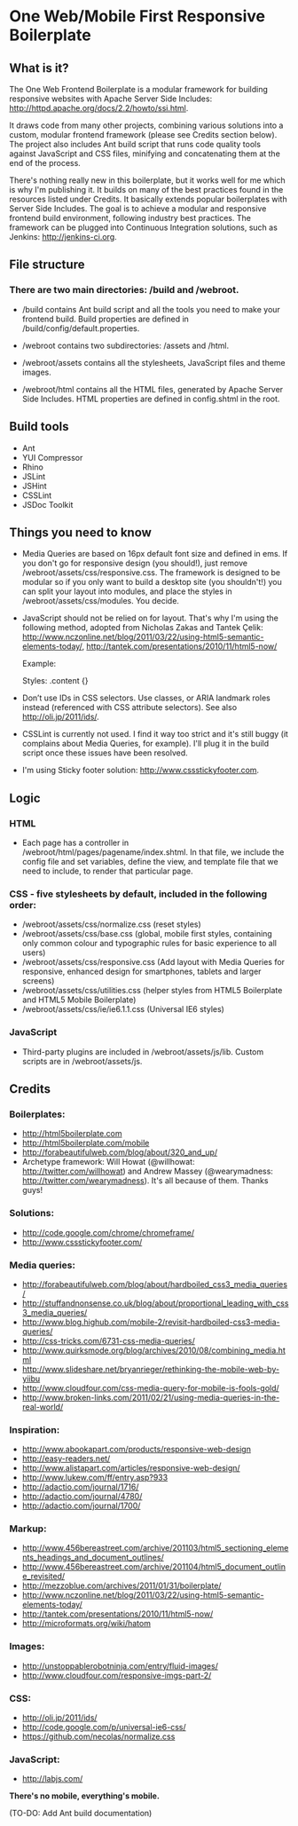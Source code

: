 # One Web/Mobile First Responsive Boilerplate


## What is it? 

The One Web Frontend Boilerplate is a modular framework for building responsive 
websites with Apache Server Side Includes: http://httpd.apache.org/docs/2.2/howto/ssi.html.

It draws code from many other projects, combining various solutions into a custom, 
modular frontend framework (please see Credits section below). The project also 
includes Ant build script that runs code quality tools against JavaScript and 
CSS files, minifying and concatenating them at the end of the process. 

There's nothing really new in this boilerplate, but it works well for me which is 
why I'm publishing it. It builds on many of the best practices found in the resources 
listed under Credits. It basically extends popular boilerplates with Server Side 
Includes. The goal is to achieve a modular and responsive frontend build 
environment, following industry best practices. The framework can be plugged 
into Continuous Integration solutions, such as Jenkins: http://jenkins-ci.org. 


## File structure

### There are two main directories: /build and /webroot.

* /build contains Ant build script and all the tools you need to make your frontend build. Build properties are defined in /build/config/default.properties.

* /webroot contains two subdirectories: /assets and /html. 

* /webroot/assets contains all the stylesheets, JavaScript files and theme images. 

* /webroot/html contains all the HTML files, generated by Apache Server Side Includes. HTML properties are defined in config.shtml in the root.


## Build tools

* Ant 
* YUI Compressor
* Rhino
* JSLint
* JSHint
* CSSLint
* JSDoc Toolkit


## Things you need to know

* Media Queries are based on 16px default font size and defined in ems.
  If you don't go for responsive design (you should!), just remove 
  /webroot/assets/css/responsive.css. The framework is designed to be modular so 
  if you only want to build a desktop site (you shouldn't!) you can split your 
  layout into modules, and place the styles in /webroot/assets/css/modules. 
  You decide.

* JavaScript should not be relied on for layout. That's why I'm using the following 
  method, adopted from Nicholas Zakas and Tantek Çelik: 
  http://www.nczonline.net/blog/2011/03/22/using-html5-semantic-elements-today/, http://tantek.com/presentations/2010/11/html5-now/

  Example:
  <section><div class="section content"></div></section>

  Styles: 
  .content {}

* Don’t use IDs in CSS selectors. Use classes, or ARIA landmark roles instead 
  (referenced with CSS attribute selectors). See also http://oli.jp/2011/ids/.

* CSSLint is currently not used. I find it way too strict and it's still buggy 
  (it complains about Media Queries, for example). I'll plug it in the build 
  script once these issues have been resolved. 

* I'm using Sticky footer solution: http://www.cssstickyfooter.com.


## Logic

### HTML
* Each page has a controller in /webroot/html/pages/pagename/index.shtml.
  In that file, we include the config file and set variables, define the view, and 
  template file that we need to include, to render that particular page.

### CSS - five stylesheets by default, included in the following order: 
* /webroot/assets/css/normalize.css (reset styles)
* /webroot/assets/css/base.css (global, mobile first styles, containing only common colour and typographic rules for basic experience to all users)
* /webroot/assets/css/responsive.css (Add layout with Media Queries for responsive, enhanced design for smartphones, tablets and larger screens)
* /webroot/assets/css/utilities.css (helper styles from HTML5 Boilerplate and HTML5 Mobile Boilerplate)
* /webroot/assets/css/ie/ie6.1.1.css (Universal IE6 styles)

### JavaScript
* Third-party plugins are included in /webroot/assets/js/lib. Custom scripts are in /webroot/assets/js.


## Credits

### Boilerplates:
* http://html5boilerplate.com
* http://html5boilerplate.com/mobile
* http://forabeautifulweb.com/blog/about/320_and_up/
* Archetype framework: Will Howat (@willhowat: http://twitter.com/willhowat) and Andrew Massey (@wearymadness: http://twitter.com/wearymadness). It's all because of them. Thanks guys! 

### Solutions:
* http://code.google.com/chrome/chromeframe/
* http://www.cssstickyfooter.com/

### Media queries:
* http://forabeautifulweb.com/blog/about/hardboiled_css3_media_queries/
* http://stuffandnonsense.co.uk/blog/about/proportional_leading_with_css3_media_queries/
* http://www.blog.highub.com/mobile-2/revisit-hardboiled-css3-media-queries/
* http://css-tricks.com/6731-css-media-queries/
* http://www.quirksmode.org/blog/archives/2010/08/combining_media.html
* http://www.slideshare.net/bryanrieger/rethinking-the-mobile-web-by-yiibu
* http://www.cloudfour.com/css-media-query-for-mobile-is-fools-gold/
* http://www.broken-links.com/2011/02/21/using-media-queries-in-the-real-world/

### Inspiration:
* http://www.abookapart.com/products/responsive-web-design
* http://easy-readers.net/
* http://www.alistapart.com/articles/responsive-web-design/
* http://www.lukew.com/ff/entry.asp?933
* http://adactio.com/journal/1716/
* http://adactio.com/journal/4780/
* http://adactio.com/journal/1700/

### Markup:
* http://www.456bereastreet.com/archive/201103/html5_sectioning_elements_headings_and_document_outlines/
* http://www.456bereastreet.com/archive/201104/html5_document_outline_revisited/
* http://mezzoblue.com/archives/2011/01/31/boilerplate/
* http://www.nczonline.net/blog/2011/03/22/using-html5-semantic-elements-today/
* http://tantek.com/presentations/2010/11/html5-now/
* http://microformats.org/wiki/hatom

### Images:
* http://unstoppablerobotninja.com/entry/fluid-images/
* http://www.cloudfour.com/responsive-imgs-part-2/

### CSS:
* http://oli.jp/2011/ids/
* http://code.google.com/p/universal-ie6-css/
* https://github.com/necolas/normalize.css

### JavaScript:
* http://labjs.com/

**There's no mobile, everything's mobile.**

(TO-DO: Add Ant build documentation)

